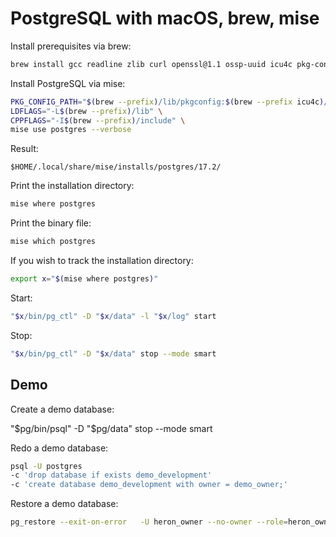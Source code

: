 # PostgreSQL with macOS, brew, mise

Install prerequisites via brew:

```sh
brew install gcc readline zlib curl openssl@1.1 ossp-uuid icu4c pkg-config
```

Install PostgreSQL via mise:

```sh
PKG_CONFIG_PATH="$(brew --prefix)/lib/pkgconfig:$(brew --prefix icu4c)/lib/pkgconfig" \
LDFLAGS="-L$(brew --prefix)/lib" \
CPPFLAGS="-I$(brew --prefix)/include" \
mise use postgres --verbose
```

Result:

```
$HOME/.local/share/mise/installs/postgres/17.2/
```

Print the installation directory:

```sh
mise where postgres
```

Print the binary file:

```sh
mise which postgres
```

If you wish to track the installation directory:

```sh
export x="$(mise where postgres)"
```

Start:

```sh
"$x/bin/pg_ctl" -D "$x/data" -l "$x/log" start 
```

Stop:

```sh
"$x/bin/pg_ctl" -D "$x/data" stop --mode smart
```


## Demo

Create a demo database:

"$pg/bin/psql" -D "$pg/data" stop --mode smart

Redo a demo database:

```sh
psql -U postgres 
-c 'drop database if exists demo_development' 
-c 'create database demo_development with owner = demo_owner;'
```

Restore a demo database:

```sh
pg_restore --exit-on-error   -U heron_owner --no-owner --role=heron_owner -d heron_development -1 ~/Downloads/heron_dump.dump 
```
